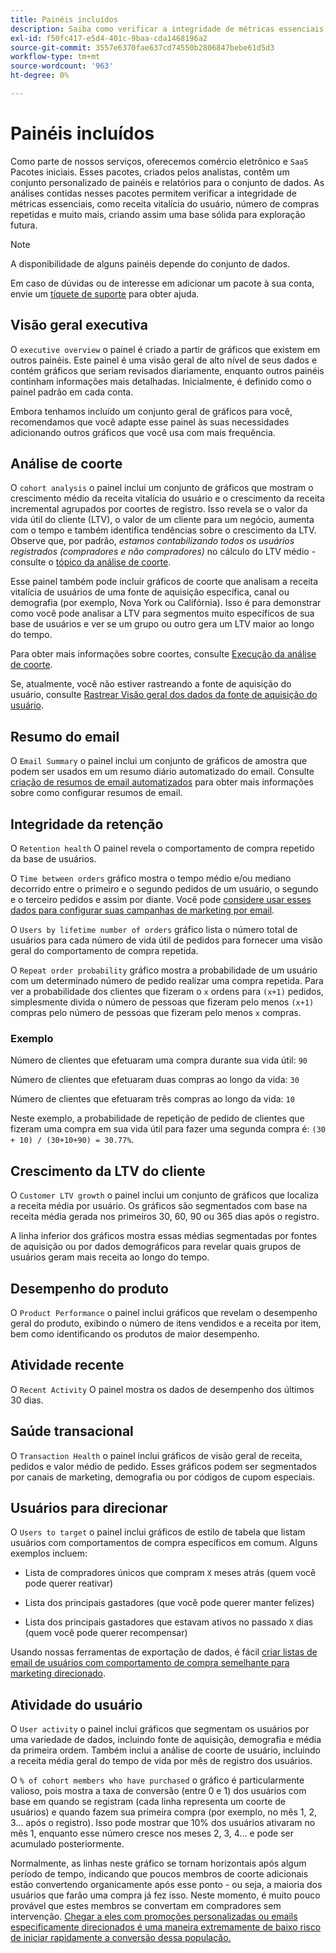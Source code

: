 ```yaml
---
title: Painéis incluídos
description: Saiba como verificar a integridade de métricas essenciais, como receita vitalícia do usuário, número de compras repetidas e muito mais, criando assim uma base sólida para exploração futura.
exl-id: f50fc417-e5d4-401c-9baa-cda1468196a2
source-git-commit: 3557e6370fae637cd74550b2806847bebe61d5d3
workflow-type: tm+mt
source-wordcount: '963'
ht-degree: 0%

---
```


# Painéis incluídos

Como parte de nossos serviços, oferecemos comércio eletrônico e `SaaS` Pacotes iniciais. Esses pacotes, criados pelos analistas, contêm um conjunto personalizado de painéis e relatórios para o conjunto de dados. As análises contidas nesses pacotes permitem verificar a integridade de métricas essenciais, como receita vitalícia do usuário, número de compras repetidas e muito mais, criando assim uma base sólida para exploração futura.

>[!NOTE]
>
>A disponibilidade de alguns painéis depende do conjunto de dados.

Em caso de dúvidas ou de interesse em adicionar um pacote à sua conta, envie um [tíquete de suporte](../../guide-overview.md) para obter ajuda.

## Visão geral executiva

O `executive overview` o painel é criado a partir de gráficos que existem em outros painéis. Este painel é uma visão geral de alto nível de seus dados e contém gráficos que seriam revisados diariamente, enquanto outros painéis continham informações mais detalhadas. Inicialmente, é definido como o painel padrão em cada conta.

Embora tenhamos incluído um conjunto geral de gráficos para você, recomendamos que você adapte esse painel às suas necessidades adicionando outros gráficos que você usa com mais frequência.

## Análise de coorte

O `cohort analysis` o painel inclui um conjunto de gráficos que mostram o crescimento médio da receita vitalícia do usuário e o crescimento da receita incremental agrupados por coortes de registro. Isso revela se o valor da vida útil do cliente (LTV), o valor de um cliente para um negócio, aumenta com o tempo e também identifica tendências sobre o crescimento da LTV. Observe que, por padrão, *estamos contabilizando todos os usuários registrados (compradores e não compradores)* no cálculo do LTV médio - consulte o [tópico da análise de coorte](../../data-analyst/dev-reports/cohort-rpt-bldr.md).

Esse painel também pode incluir gráficos de coorte que analisam a receita vitalícia de usuários de uma fonte de aquisição específica, canal ou demografia (por exemplo, Nova York ou Califórnia). Isso é para demonstrar como você pode analisar a LTV para segmentos muito específicos de sua base de usuários e ver se um grupo ou outro gera um LTV maior ao longo do tempo.

Para obter mais informações sobre coortes, consulte [Execução da análise de coorte](../../data-analyst/dev-reports/cohort-rpt-bldr.md).

Se, atualmente, você não estiver rastreando a fonte de aquisição do usuário, consulte [Rastrear Visão geral dos dados da fonte de aquisição do usuário](../../data-analyst/analysis/google-track-user-acq.md).

## Resumo do email

O `Email Summary` o painel inclui um conjunto de gráficos de amostra que podem ser usados em um resumo diário automatizado do email. Consulte [criação de resumos de email automatizados](../../data-user/export-data/email-summaries.md) para obter mais informações sobre como configurar resumos de email.  

## Integridade da retenção

O `Retention health` O painel revela o comportamento de compra repetido da base de usuários.

O `Time between orders` gráfico mostra o tempo médio e/ou mediano decorrido entre o primeiro e o segundo pedidos de um usuário, o segundo e o terceiro pedidos e assim por diante. Você pode [considere usar esses dados para configurar suas campanhas de marketing por email](http://blog.rjmetrics.com/acting-on-marketing-data-in-your-rjmetrics-online-dashboard/).

O `Users by lifetime number of orders` gráfico lista o número total de usuários para cada número de vida útil de pedidos para fornecer uma visão geral do comportamento de compra repetida.  

O `Repeat order probability` gráfico mostra a probabilidade de um usuário com um determinado número de pedido realizar uma compra repetida. Para ver a probabilidade dos clientes que fizeram o `x` ordens para `(x+1)` pedidos, simplesmente divida o número de pessoas que fizeram pelo menos `(x+1)` compras pelo número de pessoas que fizeram pelo menos `x` compras.

### Exemplo

Número de clientes que efetuaram uma compra durante sua vida útil: `90`

Número de clientes que efetuaram duas compras ao longo da vida: `30`

Número de clientes que efetuaram três compras ao longo da vida: `10`

Neste exemplo, a probabilidade de repetição de pedido de clientes que fizeram uma compra em sua vida útil para fazer uma segunda compra é: `(30 + 10) / (30+10+90) = 30.77%`.

## Crescimento da LTV do cliente

O `Customer LTV growth` o painel inclui um conjunto de gráficos que localiza a receita média por usuário. Os gráficos são segmentados com base na receita média gerada nos primeiros 30, 60, 90 ou 365 dias após o registro.  

A linha inferior dos gráficos mostra essas médias segmentadas por fontes de aquisição ou por dados demográficos para revelar quais grupos de usuários geram mais receita ao longo do tempo.

## Desempenho do produto

O `Product Performance` o painel inclui gráficos que revelam o desempenho geral do produto, exibindo o número de itens vendidos e a receita por item, bem como identificando os produtos de maior desempenho.

## Atividade recente

O `Recent Activity` O painel mostra os dados de desempenho dos últimos 30 dias.

## Saúde transacional

O `Transaction Health` o painel inclui gráficos de visão geral de receita, pedidos e valor médio de pedido. Esses gráficos podem ser segmentados por canais de marketing, demografia ou por códigos de cupom especiais.

## Usuários para direcionar

O `Users to target` o painel inclui gráficos de estilo de tabela que listam usuários com comportamentos de compra específicos em comum. Alguns exemplos incluem:

* Lista de compradores únicos que compram `X` meses atrás (quem você pode querer reativar)

* Lista dos principais gastadores (que você pode querer manter felizes)

* Lista dos principais gastadores que estavam ativos no passado `X` dias (quem você pode querer recompensar)

Usando nossas ferramentas de exportação de dados, é fácil [criar listas de email de usuários com comportamento de compra semelhante para marketing direcionado](http://blog.rjmetrics.com/creating-contact-lists-for-top-customers/).

## Atividade do usuário

O `User activity` o painel inclui gráficos que segmentam os usuários por uma variedade de dados, incluindo fonte de aquisição, demografia e média da primeira ordem. Também inclui a análise de coorte de usuário, incluindo a receita média geral do tempo de vida por mês de registro dos usuários.

O `% of cohort members who have purchased` o gráfico é particularmente valioso, pois mostra a taxa de conversão (entre 0 e 1) dos usuários com base em quando se registram (cada linha representa um coorte de usuários) e quando fazem sua primeira compra (por exemplo, no mês 1, 2, 3... após o registro). Isso pode mostrar que 10% dos usuários ativaram no mês 1, enquanto esse número cresce nos meses 2, 3, 4... e pode ser acumulado posteriormente.

Normalmente, as linhas neste gráfico se tornam horizontais após algum período de tempo, indicando que poucos membros de coorte adicionais estão convertendo organicamente após esse ponto - ou seja, a maioria dos usuários que farão uma compra já fez isso. Neste momento, é muito pouco provável que estes membros se convertam em compradores sem intervenção. [Chegar a eles com promoções personalizadas ou emails especificamente direcionados é uma maneira extremamente de baixo risco de iniciar rapidamente a conversão dessa população.](http://blog.rjmetrics.com/acting-on-marketing-data-in-your-rjmetrics-online-dashboard/)
